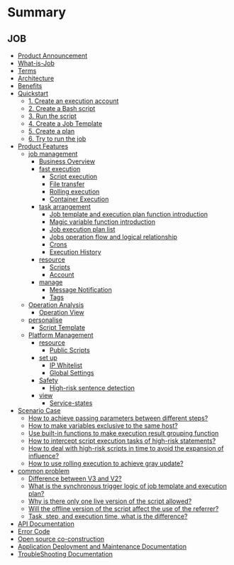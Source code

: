 # Summary

## JOB

* [Product Announcement](https://bk.tencent.com/s-mart/community/question/4147)
* [What-is-Job](UserGuide/Introduction/What-is-Job.md)
* [Terms](UserGuide/Introduction/Terms.md)
* [Architecture](UserGuide/Introduction/Architecture.md)
* [Benefits](UserGuide/Introduction/Benefits.md)
* [Quickstart]()
     * [1. Create an execution account](UserGuide/Quick-Starts/1.Create-system-account.md)
     * [2. Create a Bash script](UserGuide/Quick-Starts/2.Create-a-Bash-script.md)
     * [3. Run the script](UserGuide/Quick-Starts/3.Try-to-run-the-script.md)
     * [4. Create a Job Template](UserGuide/Quick-Starts/4.Create-a-Job-template.md)
     * [5. Create a plan](UserGuide/Quick-Starts/5.Create-a-plan-under-Job-template.md)
     * [6. Try to run the job](UserGuide/Quick-Starts/6.Try-to-run-the-Job-plan.md)
* [Product Features]()
     * [job management]()
         * [Business Overview](UserGuide/Features/Home.md)
         * [fast execution]()
             * [Script execution](UserGuide/Features/One-time-script-exec.md)
             * [File transfer](UserGuide/Features/One-time-file-transfer.md)
             * [Rolling execution](UserGuide/Features/Rolling-execute.md)
             * [Container Execution](UserGuide/Features/container-execute.md)
         * [task arrangement]()
             * [Job template and execution plan function introduction](UserGuide/Features/Jobs.md)
             * [Magic variable function introduction](UserGuide/Features/Magic-vars.md)
             * [Job execution plan list](UserGuide/Features/Job-plans.md)
             * [Jobs operation flow and logical relationship](UserGuide/Features/Jobs-operation-flow-and-logical-relationship.md)
             * [Crons](UserGuide/Features/Crons.md)
             * [Execution History](UserGuide/Features/History.md)
         * [resource]()
             * [Scripts](UserGuide/Features/Scripts.md)
             * [Account](UserGuide/Features/Accounts.md)
         * [manage]()
             * [Message Notification](UserGuide/Features/Notification.md)
             * [Tags](UserGuide/Features/Tags-management.md)
     * [Operation Analysis]()
         * [Operation View](UserGuide/Features/Dashboard.md)
     * [personalise]()
         * [Script Template](UserGuide/Features/Script-template.md)
     * [Platform Management]()
         * [resource]()
             * [Public Scripts](UserGuide/Features/Public-Scripts.md)
         * [set up]()
             * [IP Whitelist](UserGuide/Features/IP-white_list.md)
             * [Global Settings](UserGuide/Features/Settings.md)
         * [Safety]()
             * [High-risk sentence detection](UserGuide/Features/High-risk-grammar.md)
         * [view]()
             * [Service-states](UserGuide/Features/Service-states.md)
* [Scenario Case]()
     * [How to achieve passing parameters between different steps? ](UserGuide/Best-Practices/How-to-pass-params-through-steps.md)
     * [How to make variables exclusive to the same host? ](UserGuide/Best-Practices/How-to-make-same-host-have-its-own-namespace.md)
     * [Use built-in functions to make execution result grouping function](UserGuide/Best-Practices/Use-built-in-functions-to-make-exec-result-grouping.md)
     * [How to intercept script execution tasks of high-risk statements? ](UserGuide/Best-Practices/How-to-block-high-risk-script-execution.md)
     * [How to deal with high-risk scripts in time to avoid the expansion of influence? ](UserGuide/Best-Practices/How-to-stop-the-spread-of-the-problem-script-immediately.md)
     * [How to use rolling execution to achieve gray update?](UserGuide/Best-Practices/How-to-perform-gray-deployment-on-targets.md)
* [common problem]()
     * [Difference between V3 and V2? ](UserGuide/FAQs/Whats-the-diffrent-between-v2-and-v3.md)
     * [What is the synchronous trigger logic of job template and execution plan? ](UserGuide/FAQs/what-changes-will-cause-plan-outofsync-with-template.md)
     * [Why is there only one live version of the script allowed? ](UserGuide/FAQs/why-script-only-allow-one-online-version.md)
     * [Will the offline version of the script affect the use of the referrer? ](UserGuide/FAQs/will-script-ver-offline-affect-the-use-of-reference-plan.md)
     * [Task, step, and execution time, what is the difference? ](UserGuide/FAQs/Whats-the-difference-of-duration-between-task-step-and-execution.md)
* [API Documentation](APIDocs/api_docs_en.md)
* [Error Code](ErrorCode/job_error_code.md)
* [Open source co-construction](https://github.com/TencentBlueKing/bk-job)
* [Application Deployment and Maintenance Documentation](Operation/operation_en.md)
* [TroubleShooting Documentation](TroubleShooting/trouble_shooting_en.md)
